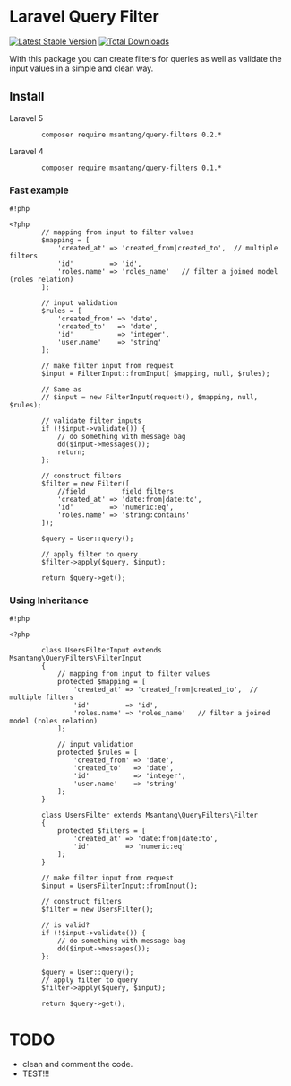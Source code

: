 # Laravel Query Filter #
[![Latest Stable Version](http://img.shields.io/packagist/v/msantang/query-filters.svg)](https://packagist.org/packages/msantang/query-filters) [![Total Downloads](http://img.shields.io/packagist/dt/msantang/query-filters.svg)](https://packagist.org/packages/msantang/query-filters)

With this package you can create filters for queries as well as validate the input values in a simple and clean way.

## Install ##

Laravel 5

```
        composer require msantang/query-filters 0.2.*
```


Laravel 4

```
        composer require msantang/query-filters 0.1.*
```

### Fast example ###
```
#!php

<?php
        // mapping from input to filter values
        $mapping = [
            'created_at' => 'created_from|created_to',  // multiple filters
            'id'         => 'id',
            'roles.name' => 'roles_name'   // filter a joined model (roles relation)
        ];

        // input validation
        $rules = [
            'created_from' => 'date',
            'created_to'   => 'date',
            'id'           => 'integer',
            'user.name'    => 'string'
        ];

        // make filter input from request
        $input = FilterInput::fromInput( $mapping, null, $rules);
        
        // Same as
        // $input = new FilterInput(request(), $mapping, null, $rules);

        // validate filter inputs
        if (!$input->validate()) {
            // do something with message bag
            dd($input->messages());
            return;
        };

        // construct filters
        $filter = new Filter([
            //field         field filters
            'created_at' => 'date:from|date:to',
            'id'         => 'numeric:eq',
            'roles.name' => 'string:contains'
        ]);
        
        $query = User::query();

        // apply filter to query
        $filter->apply($query, $input);

        return $query->get();
```
### Using Inheritance ###
```
#!php

<?php

        class UsersFilterInput extends Msantang\QueryFilters\FilterInput
        {
            // mapping from input to filter values
            protected $mapping = [
                'created_at' => 'created_from|created_to',  // multiple filters
                'id'         => 'id',
                'roles.name' => 'roles_name'   // filter a joined model (roles relation)
            ];

            // input validation
            protected $rules = [
                'created_from' => 'date',
                'created_to'   => 'date',
                'id'           => 'integer',
                'user.name'    => 'string'
            ];
        }

        class UsersFilter extends Msantang\QueryFilters\Filter
        {
            protected $filters = [
                'created_at' => 'date:from|date:to',
                'id'         => 'numeric:eq'
            ];
        }

        // make filter input from request
        $input = UsersFilterInput::fromInput();

        // construct filters
        $filter = new UsersFilter();

        // is valid?
        if (!$input->validate()) {
            // do something with message bag
            dd($input->messages());
        };

        $query = User::query();
        // apply filter to query
        $filter->apply($query, $input);

        return $query->get();
```

# TODO #
* clean and comment the code.
* TEST!!!